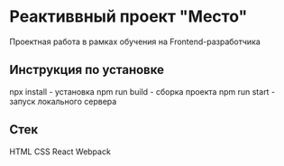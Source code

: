# Реактиввный проект "Место"

Проектная работа в рамках обучения на Frontend-разработчика

## Инструкция по установке

npx install - установка
npm run build - сборка проекта
npm run start - запуск локального сервера

## Стек

HTML
CSS
React
Webpack